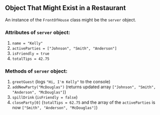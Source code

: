 ## Object That Might Exist in a Restaurant

An instance of the `FrontOfHouse` class might be the `server` object.

### Attributes of `server` object:

1. `name = "Kelly"`
1. `activeParties = ["Johnson", "Smith", "Anderson"]`
1. `isFriendly = true`
1. `totalTips = 42.75`

### Methods of `server` object:

1. `greetGuest` (logs `"Hi, I'm Kelly"` to the console)
1. `addNewParty("McDouglas")` (returns updated array `["Johnson", "Smith", "Anderson", "McDouglas"]`)
1. `spillDrink` (`isFriendly = false`)
1. `closeParty[0]` (`totalTips = 62.75` and the array of the `activeParties` is now `["Smith", "Anderson", "McDouglas"]`)
